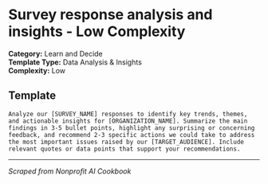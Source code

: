 # Survey response analysis and insights - Low Complexity

**Category:** Learn and Decide  
**Template Type:** Data Analysis & Insights  
**Complexity:** Low

## Template

```
Analyze our [SURVEY_NAME] responses to identify key trends, themes, and actionable insights for [ORGANIZATION_NAME]. Summarize the main findings in 3-5 bullet points, highlight any surprising or concerning feedback, and recommend 2-3 specific actions we could take to address the most important issues raised by our [TARGET_AUDIENCE]. Include relevant quotes or data points that support your recommendations.
```

---
*Scraped from Nonprofit AI Cookbook*
